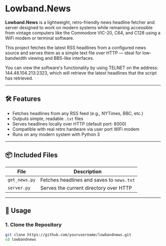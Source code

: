 # Lowband.News

**Lowband.News** is a lightweight, retro-friendly news headline fetcher and server designed to work on modern systems while remaining accessible from vintage computers like the Commodore VIC-20, C64, and C128 using a WiFi modem or terminal software.

This project fetches the latest RSS headlines from a configured news source and serves them as a simple text file over HTTP — ideal for low-bandwidth viewing and BBS-like interfaces.

You can view the software's functionality by using TELNET on the address: 144.48.104.213:2323, which will retrieve the latest headlines that the script has retrieved. 

---

## 🛠 Features

- Fetches headlines from any RSS feed (e.g., NYTimes, BBC, etc.)
- Outputs simple, readable `.txt` files
- Serves headlines locally over HTTP (default port: 8000)
- Compatible with real retro hardware via user port WiFi modem
- Runs on any modern system with Python 3

---

## 📦 Included Files

| File         | Description                                     |
|--------------|-------------------------------------------------|
| `get_news.py`| Fetches headlines and saves to `news.txt`       |
| `server.py`  | Serves the current directory over HTTP          |

---

## 🚀 Usage

### 1. Clone the Repository

```bash
git clone https://github.com/yourusername/lowbandnews.git
cd lowbandnews
